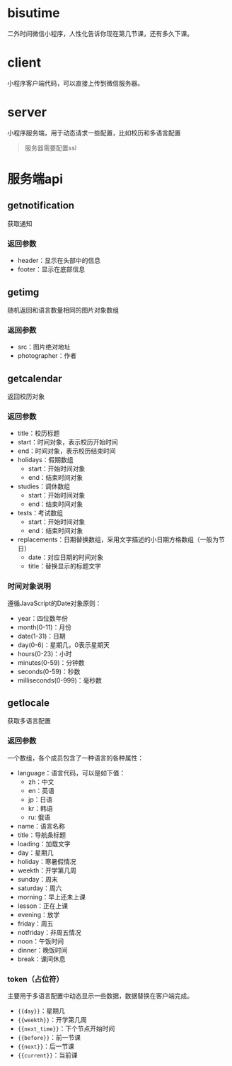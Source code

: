 # bisutime
二外时间微信小程序，人性化告诉你现在第几节课，还有多久下课。

# client
小程序客户端代码，可以直接上传到微信服务器。

# server
小程序服务端，用于动态请求一些配置，比如校历和多语言配置

> 服务器需要配置ssl

# 服务端api
## getnotification
获取通知

### 返回参数
- header：显示在头部中的信息
- footer：显示在底部信息

## getimg
随机返回和语言数量相同的图片对象数组
### 返回参数
- src：图片绝对地址
- photographer：作者

## getcalendar
返回校历对象

### 返回参数
- title：校历标题
- start：时间对象，表示校历开始时间
- end：时间对象，表示校历结束时间
- holidays：假期数组
	- start：开始时间对象
	- end：结束时间对象
- studies：调休数组
	- start：开始时间对象
	- end：结束时间对象
- tests：考试数组
	- start：开始时间对象
	- end：结束时间对象
- replacements：日期替换数组，采用文字描述的小日期方格数组（一般为节日）
	- date：对应日期的时间对象
	- title：替换显示的标题文字

### 时间对象说明
遵循JavaScript的Date对象原则：
- year：四位数年份
- month(0-11)：月份
- date(1-31)：日期
- day(0-6)：星期几，0表示星期天
- hours(0-23)：小时
- minutes(0-59)：分钟数
- seconds(0-59)：秒数
- milliseconds(0-999)：毫秒数

## getlocale
获取多语言配置

### 返回参数
一个数组，各个成员包含了一种语言的各种属性：
- language：语言代码，可以是如下值：
	- zh：中文
	- en：英语
	- jp：日语
	- kr：韩语
	- ru: 俄语
- name：语言名称
- title：导航条标题
- loading：加载文字
- day：星期几
- holiday：寒暑假情况
- weekth：开学第几周
- sunday：周末
- saturday：周六
- morning：早上还未上课
- lesson：正在上课
- evening：放学
- friday：周五
- notfriday：非周五情况
- noon：午饭时间
- dinner：晚饭时间
- break：课间休息

### token（占位符）
主要用于多语言配置中动态显示一些数据，数据替换在客户端完成。
- `{{day}}`：星期几
- `{{weekth}}`：开学第几周
- `{{next_time}}`：下个节点开始时间
- `{{before}}`：前一节课
- `{{next}}`：后一节课
- `{{current}}`：当前课
